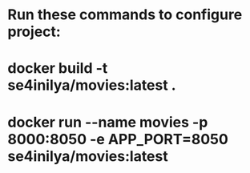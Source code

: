 # Run these commands to configure project:
# docker build -t se4inilya/movies:latest .
# docker run --name movies -p 8000:8050 -e APP_PORT=8050 se4inilya/movies:latest
